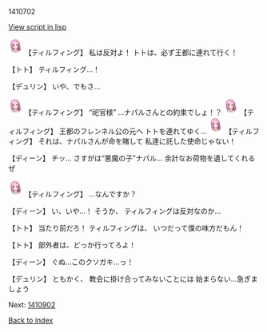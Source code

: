 1410702

[View script in lisp](../scripts/1410702.txt)

<img src="../images/units/101411.png" alt="101411.png" height="34"/>
【ティルフィング】
私は反対よ！
トトは、必ず王都に連れて行く！

【トト】
ティルフィング…！

【デュリン】
いや、でもさ…

<img src="../images/units/101411.png" alt="101411.png" height="34"/>
【ティルフィング】
“祀官様”
…ナパルさんとの約束でしょ！？

<img src="../images/units/101411.png" alt="101411.png" height="34"/>
【ティルフィング】
王都のフレンネル公の元へ
トトを連れてゆく…

<img src="../images/units/101411.png" alt="101411.png" height="34"/>
【ティルフィング】
それは、ナパルさんが命を賭して
私達に託した使命じゃない！

【ディーン】
チッ…
さすがは“悪魔の子”ナパル…
余計なお荷物を遺してくれるぜ

<img src="../images/units/101411.png" alt="101411.png" height="34"/>
【ティルフィング】
…なんですか？

【ディーン】
い、いや…！
そうか、
ティルフィングは反対なのか…

【トト】
当たり前だろ！
ティルフィングは、
いつだって僕の味方だもん！

【トト】
部外者は、どっか行ってろよ！

【ディーン】
ぐぬ…このクソガキ…っ！

【デュリン】
ともかく、
教会に掛け合ってみないことには
始まらない…急ぎましょう

Next: [1410902](1410902.md)

[Back to index](index.md)
